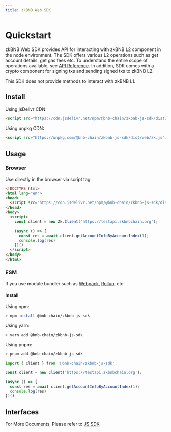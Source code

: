 ```yaml
---
title: zkBNB Web SDK
---
```


# Quickstart

zkBNB Web SDK provides API for interacting with zkBNB L2 component in the node environment.
The SDK offers various L2 operations such as get account details, get gas fees etc.
To understand the entire scope of operations available, see [API Reference](/docs/zkbnb-api).
In addition, SDK comes with a crypto component for signing txs and sending signed txs to zkBNB L2.

This SDK does not provide methods to interact with zkBNB L1.

## Install

Using jsDelivr CDN:

```html
<script src="https://cdn.jsdelivr.net/npm/@bnb-chain/zkbnb-js-sdk/dist/web/zk.js"></script>
```

Using unpkg CDN:

```html
<script src="https://unpkg.com/@bnb-chain/zkbnb-js-sdk/dist/web/zk.js"></script>
```

## Usage

### Browser

Use directly in the browser via script tag:

```html
<!DOCTYPE html>
<html lang="en">
<head>
  <script src="https://cdn.jsdelivr.net/npm/@bnb-chain/zkbnb-js-sdk/dist/web/zk.js"></script>
</head>
<body>
  <script>
    const client = new Zk.Client('https://testapi.zkbnbchain.org');

    (async () => {
      const res = await client.getAccountInfoByAccountIndex(1);
      console.log(res)
    })()
  </script>
</body>
</html>
```

### ESM

If you use module bundler such as [Webpack](https://webpack.js.org/), [Rollup](https://rollupjs.org/guide/en/), etc:
#### Install
Using npm:

```bash
> npm install @bnb-chain/zkbnb-js-sdk
```

Using yarn:

```bash
> yarn add @bnb-chain/zkbnb-js-sdk
```

Using pnpm:

```bash
> pnpm add @bnb-chain/zkbnb-js-sdk
```

```typescript
import { Client } from '@bnb-chain/zkbnb-js-sdk';

const client = new Client('https://testapi.zkbnbchain.org');

(async () => {
  const res = await client.getAccountInfoByAccountIndex(1);
  console.log(res)
})()
```

## Interfaces
For More Documents, Please refer to [JS SDK](../zkbnb-js-sdk/quickstart.md)

